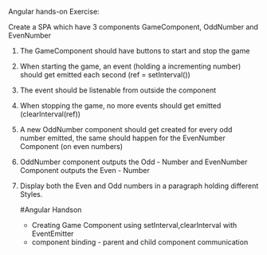 Angular hands-on Exercise:

Create a SPA which have 3 components  GameComponent, OddNumber and EvenNumber
1. The GameComponent should have buttons to start and stop the game
2. When starting the game, an event (holding a incrementing number)
   should get emitted each second (ref = setInterval())
3. The event should be listenable from outside the component
4. When stopping the game, no more events should get emitted
  (clearInterval(ref))
5. A new OddNumber component should get created for every odd number
   emitted, the same should happen for the EvenNumber Component (on even numbers)
6. OddNumber component outputs  the Odd - Number and EvenNumber
   Component outputs the  Even - Number
7. Display both the Even and Odd numbers in a paragraph holding
   different Styles.
   
   
   #Angular Handson
     * Creating Game Component using setInterval,clearInterval with EventEmitter 
     * component binding - parent and child component communication
   
   

